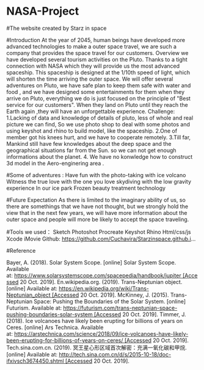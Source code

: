 # NASA-Project
#The website created by Starz in space

#Introduction
At the year of 2045, human beings have developed more advanced technologies to make a outer space travel, we are such a company that provides the space travel for our customers.
Overview
we have developed several tourism activities on the Pluto. Thanks to a tight connection with NASA which they will provide us the most advanced spaceship. This spaceship is designed at the 1/10th speed of light, which will shorten the time arriving the outer space. We will offer several adventures on Pluto, we have safe plan to keep them safe with water and food , and we have designed some entertainments for them when they arrive on Pluto, everything we do is just focused on the principle of "Best service for our customers". When they land on Pluto until they reach the Earth again ,they will have an unforgettable experience.
Challenge:
1.Lacking of data and knowledge of details of pluto, less of whole and real picture we can find, So we use photo shop to deal with some photos and using keyshot and rhino to build model, like the spaceship.
2.One of member got his knees hurt, and we have to cooperate remotely.
3.Till far, Mankind still have few knowledges about the deep space and the geographical situations far from the Sun. so we can not get enough informations about the planet.
4. We have no konwledge how to construct 3d model in the Aero-enginering area .

#Some of adventures :
Have fun with the photo-taking with ice volcano
Witness the true love with the one you love
skydiving with the low gravity experience
In our ice park
Frozen beauty treatment technology

#Future Expectation
As there is limited to the imaginary ability of us, so there are somethings that we have not thought, but we strongly hold the view that in the next few years, we will have more information about the outer space and people will more be likely to accept the space traveling.

#Tools we used：
Sketch
Photoshot
Procreate
Keyshot
Rhino
Html/css/js
Xcode
iMovie
Github:
https://github.com/Cuchavira/Starzinspace.github.i...

#Reference

Bayer, A. (2018). Solar System Scope. [online] Solar System Scope. Available at: https://www.solarsystemscope.com/spacepedia/handbook/jupiter [Accessed 20 Oct. 2019].
En.wikipedia.org. (2019). Trans-Neptunian object. [online] Available at: https://en.wikipedia.org/wiki/Trans-Neptunian_object [Accessed 20 Oct. 2019].
McKinney, J. (2015). Trans-Neptunian Space: Pushing the Boundaries of the Solar System. [online] Futurism. Available at: https://futurism.com/trans-neptunian-space-pushing-boundaries-solar-system [Accessed 20 Oct. 2019].
Timmer, J. (2018). Ice volcanoes have likely been erupting for billions of years on Ceres. [online] Ars Technica. Available at: https://arstechnica.com/science/2018/09/ice-volcanoes-have-likely-been-erupting-for-billions-of-years-on-ceres/ [Accessed 20 Oct. 2019].
Tech.sina.com.cn. (2019). 冥王星心形区域首次解密：充满一氧化碳和甲烷. [online] Available at: http://tech.sina.com.cn/d/s/2015-10-18/doc-ifxivsch3674450.shtml [Accessed 20 Oct. 2019].

